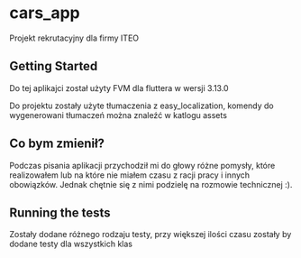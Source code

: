 # cars_app

Projekt rekrutacyjny dla firmy ITEO

## Getting Started

Do tej aplikajci został użyty FVM dla fluttera w wersji 3.13.0

Do projektu zostały użyte tłumaczenia z easy_localization, komendy do wygenerowani tłumaczeń
można znaleźć w katlogu assets

## Co bym zmienił?

Podczas pisania aplikacji przychodził mi do głowy różne pomysły, które realizowałem lub na które nie miałem czasu z racji pracy i innych obowiązków.
Jednak chętnie się z nimi podzielę na rozmowie technicznej :).

## Running the tests
Zostały dodane różnego rodzaju testy, przy większej ilości czasu zostały by dodane testy dla wszystkich klas